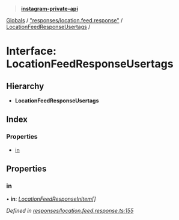> **[instagram-private-api](../README.md)**

[Globals](../README.md) / ["responses/location.feed.response"](../modules/_responses_location_feed_response_.md) / [LocationFeedResponseUsertags](_responses_location_feed_response_.locationfeedresponseusertags.md) /

# Interface: LocationFeedResponseUsertags

## Hierarchy

* **LocationFeedResponseUsertags**

## Index

### Properties

* [in](_responses_location_feed_response_.locationfeedresponseusertags.md#in)

## Properties

###  in

• **in**: *[LocationFeedResponseInItem](_responses_location_feed_response_.locationfeedresponseinitem.md)[]*

*Defined in [responses/location.feed.response.ts:155](https://github.com/dilame/instagram-private-api/blob/173bc62/src/responses/location.feed.response.ts#L155)*